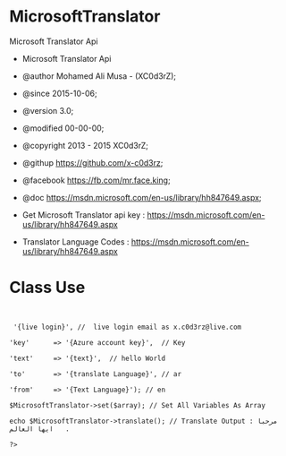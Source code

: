 # MicrosoftTranslator
Microsoft Translator Api

 * Microsoft Translator Api
 * @author Mohamed Ali Musa - (XC0d3rZ);
 * @since  2015-10-06;
 * @version  3.0;
 * @modified 00-00-00;
 * @copyright 2013 - 2015 XC0d3rZ;
 * @githup https://github.com/x-c0d3rz;
 * @facebook https://fb.com/mr.face.king;
 * @doc https://msdn.microsoft.com/en-us/library/hh847649.aspx;


* Get Microsoft Translator api key : https://msdn.microsoft.com/en-us/library/hh847649.aspx
* Translator Language Codes : https://msdn.microsoft.com/en-us/library/hh847649.aspx

# Class Use

<code>

<?php

require_once dirname(__FILE__) . "/MicrosoftTranslator.php"; // Load MicrosoftTranslator Class ...

$MicrosoftTranslator = new MicrosoftTranslator; // Call MicrosoftTranslator Class

$array = array(
'username' => '{live login}', //  live login email as x.c0d3rz@live.com

'key'      => '{Azure account key}',  // Key 

'text'     => '{text}',  // hello World

'to'       => '{translate Language}', // ar

'from'     => '{Text Language}'); // en

$MicrosoftTranslator->set($array); // Set All Variables As Array

echo $MicrosoftTranslator->translate(); // Translate Output : مرحبا ايها العالم   . 

?>
</code>
